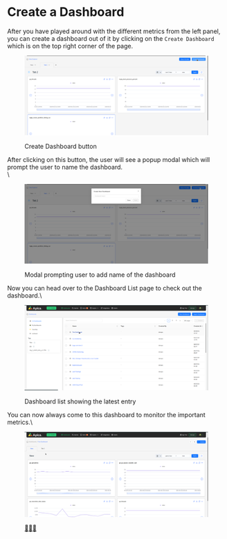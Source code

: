 # Create a Dashboard

After you have played around with the different metrics from the left panel, you can create a dashboard out of it by clicking on the `Create Dashboard` which is on the top right corner of the page.

<figure><img src="../../.gitbook/assets/image (178).png" alt=""><figcaption><p>Create Dashboard button</p></figcaption></figure>

After clicking on this button, the user will see a popup modal which will prompt the user to name the dashboard.\
\


<figure><img src="../../.gitbook/assets/image (180).png" alt=""><figcaption><p>Modal prompting user to add name of the dashboard</p></figcaption></figure>

Now you can head over to the Dashboard List page to check out the dashboard.\


<figure><img src="../../.gitbook/assets/image (181).png" alt=""><figcaption><p>Dashboard list showing the latest entry</p></figcaption></figure>

You can now always come to this dashboard to monitor the important metrics.\


<figure><img src="../../.gitbook/assets/image (182).png" alt=""><figcaption><p><a href="https://emojipedia.org/party-popper">🎉</a><a href="https://emojipedia.org/party-popper">🎉</a><a href="https://emojipedia.org/party-popper">🎉</a></p></figcaption></figure>
